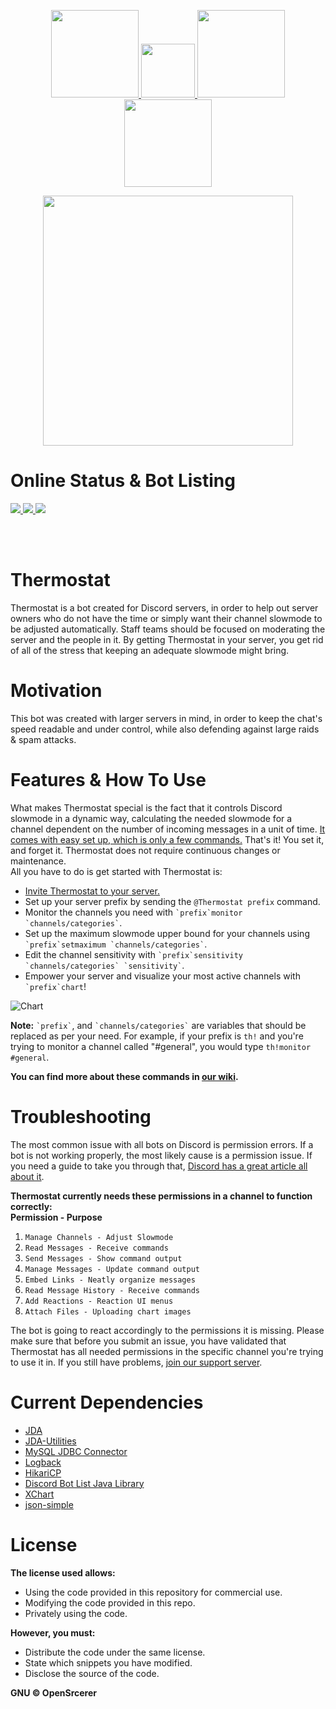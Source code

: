 <p align=center>
  <a href="https://www.codefactor.io/repository/github/opensrcerer/thermostat">
    <img src="https://www.codefactor.io/repository/github/opensrcerer/thermostat/badge" width=140/>
  </a>
  <a href="https://github.com/OpenSrcerer/thermostat/network">
    <img src="https://img.shields.io/github/forks/OpenSrcerer/thermostat?style=flat-square" width=86/>
  </a>
  <a href="https://github.com/OpenSrcerer/thermostat/issues">
    <img src="https://img.shields.io/github/issues/OpenSrcerer/thermostat?style=flat-square" width=140/>
  </a>
  <a href="https://travis-ci.com/github/OpenSrcerer/thermostat">
    <img src="https://travis-ci.com/OpenSrcerer/thermostat.svg" width=140/>
  </a>
</p>

<p align=center>
  <img src=https://i.ibb.co/rc8RNJJ/Thermostat-V2.png width=400>
</p>

# Online Status & Bot Listing

<a href="https://discord.boats/bot/700341788136833065">
  <img src="https://discord.boats/api/widget/700341788136833065"/>
</a>           
<a href="https://top.gg/bot/700341788136833065">
  <img src="https://top.gg/api/widget/700341788136833065.svg"/>
</a>
<a href="https://discord.bots.gg/bots/700341788136833065">
  <img src="https://api.snaz.in/v2/bots-gg/widget/700341788136833065"/>
</a>

<br><br>


# Thermostat
Thermostat is a bot created for Discord servers, in order to help out server owners who do not have the time or simply want their channel slowmode to be adjusted automatically. Staff teams should be focused on moderating the server and the people in it. By getting Thermostat in your server, you get rid of all of the stress that keeping an adequate slowmode might bring.

# Motivation
This bot was created with larger servers in mind, in order to keep the chat's speed readable and under control, while also defending against large raids & spam attacks. 

# Features & How To Use
What makes Thermostat special is the fact that it controls Discord slowmode in a dynamic way, calculating the needed slowmode for a channel dependent on the number of incoming messages in a unit of time. <a href="https://github.com/OpenSrcerer/thermostat/wiki">It comes with easy set up, which is only a few commands.</a> That's it! You set it, and forget it. Thermostat does not require continuous changes or maintenance.   
All you have to do is get started with Thermostat is:

<ul>
  <li><a href="https://top.gg/bot/700341788136833065">Invite Thermostat to your server.</a></li>
  <li>Set up your server prefix by sending the <code>@Thermostat prefix</code> command.</li>
  <li>Monitor the channels you need with <code>`prefix`monitor `channels/categories`</code>.</li>
  <li>Set up the maximum slowmode upper bound for your channels using <code>`prefix`setmaximum `channels/categories`</code>.</li>
  <li>Edit the channel sensitivity with <code>`prefix`sensitivity `channels/categories` `sensitivity`</code>.</li>
  <li>Empower your server and visualize your most active channels with <code>`prefix`chart</code>!</li>
</ul>  

<img src="https://i.ibb.co/4gxBbKB/chart.png" alt="Chart"/>

**Note:** <code>\`prefix\`</code>, and <code>\`channels/categories\`</code> are variables that should be replaced as per your need. For example, if your prefix is <code>th!</code> and you're trying to monitor a channel called "#general", you would type <code>th!monitor #general</code>.   

**You can find more about these commands in <a href="https://github.com/OpenSrcerer/thermostat/wiki">our wiki</a>.**

# Troubleshooting
The most common issue with all bots on Discord is permission errors. If a bot is not working properly, the most likely cause is a permission issue. If you need a guide to take you through that, <a href="https://support.discord.com/hc/en-us/articles/206029707-How-do-I-set-up-Permissions-">Discord has a great article all about it</a>.

**Thermostat currently needs these permissions in a channel to function correctly:**  
**Permission - Purpose**
<ol>
  <li><code>Manage Channels - Adjust Slowmode</code></li>
  <li><code>Read Messages - Receive commands</code></li>
  <li><code>Send Messages - Show command output</code></li>
  <li><code>Manage Messages - Update command output</code></li>
  <li><code>Embed Links - Neatly organize messages</code></li>
  <li><code>Read Message History - Receive commands</code></li>
  <li><code>Add Reactions - Reaction UI menus</code></li>
  <li><code>Attach Files - Uploading chart images</code></li>
</ol>

The bot is going to react accordingly to the permissions it is missing. Please make sure that before you submit an issue, you have validated that Thermostat has all needed permissions in the specific channel you're trying to use it in.
If you still have problems, <a href="https://discord.gg/FnPb4nM">join our support server</a>.

# Current Dependencies
<ul>
  <li><a href="https://github.com/DV8FromTheWorld/JDA">JDA</a></li>
  <li><a href="https://github.com/JDA-Applications/JDA-Utilities">JDA-Utilities</a></li>
  <li><a href="https://dev.mysql.com/downloads/connector/j/3.1.html">MySQL JDBC Connector</a></li>
  <li><a href="http://logback.qos.ch/">Logback</a></li>
  <li><a href="https://github.com/brettwooldridge/HikariCP">HikariCP</a></li>
  <li><a href="https://github.com/DiscordBotList/DBL-Java-Library">Discord Bot List Java Library</a></li>
  <li><a href="https://github.com/knowm/XChart">XChart</a></li>
  <li><a href="https://code.google.com/archive/p/json-simple/">json-simple</a></li>
</ul>

# License
**The license used allows:**   
<ul>
  <li>Using the code provided in this repository for commercial use.</li>
  <li>Modifying the code provided in this repo.</li>
  <li>Privately using the code.</li>
</ul>

**However, you must:**   
<ul>
  <li>Distribute the code under the same license.</li>
  <li>State which snippets you have modified.</li>
  <li>Disclose the source of the code.</li>
</ul>   

**GNU © OpenSrcerer**
